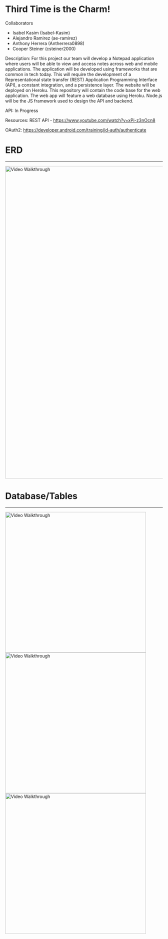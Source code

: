 # Third Time is the Charm!

Collaborators

* Isabel Kasim (Isabel-Kasim)
* Alejandro Ramirez (ae-ramirez)
* Anthony Herrera (Antherrera0898)
* Cooper Steiner (csteiner2000)

Description: For this project our team will develop a Notepad application where users will be able to view and access notes across web and mobile applications. The application will be developed using frameworks that are common in tech today. This will require the development of a Representational state transfer (REST) Application Programming Interface (API), a constant integration, and a persistence layer. The website will be deployed on Heroku. This repository will contain the code base for the web application. The web app will feature a web database using Heroku. Node.js will be the JS framework used to design the API and backend.

API: In Progress

Resources: REST API - https://www.youtube.com/watch?v=xPi-z3nOcn8

OAuth2: https://developer.android.com/training/id-auth/authenticate

# ERD
<hr>
<img src='https://i.imgur.com/QNCHC9a.jpg' title='Video Walkthrough' width='1000' alt ='Video Walkthrough' />

# Database/Tables
<hr>
<img src='https://i.imgur.com/CbYGWBp.png' title='Video Walkthrough' width='450' alt ='Video Walkthrough' />
<img src='https://i.imgur.com/1tdrW4G.png' title='Video Walkthrough' width='450' alt ='Video Walkthrough' />
<img src='https://i.imgur.com/tnZDuAq.png' title='Video Walkthrough' width='450' alt ='Video Walkthrough' />
